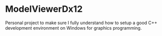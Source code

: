# ModelViewerDx12
Personal project to make sure I fully understand how to setup a good C++ development environment on Windows for graphics programming.
